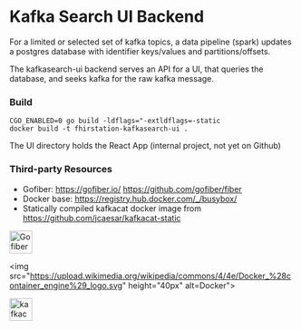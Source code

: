 # Kafka Search UI Backend

For a limited or selected set of kafka topics, a data pipeline (spark) updates a postgres database with identifier
keys/values and partitions/offsets.

The kafkasearch-ui backend serves an API for a UI, that queries the database, and seeks kafka for the raw kafka message.

### Build

```
CGO_ENABLED=0 go build -ldflags="-extldflags=-static
docker build -t fhirstation-kafkasearch-ui .
```

The UI directory holds the React App (internal project, not yet on Github)

### Third-party Resources
                                                                                                                   
* Gofiber: https://gofiber.io/ https://github.com/gofiber/fiber
* Docker base: https://registry.hub.docker.com/_/busybox/
* Statically compiled kafkacat docker image from https://github.com/jcaesar/kafkacat-static

<img src="https://gofiber.io/assets/images/logo.svg" height="40px" alt="Gofiber">

<img src="https://upload.wikimedia.org/wikipedia/commons/4/4e/Docker_%28container_engine%29_logo.svg" height="40px" alt=Docker">

<img src="https://raw.githubusercontent.com/edenhill/kcat/master/resources/kcat_small.png" height="40px" alt="kafkacat">

<br />
<div style="white-space:nowrap>
</div>
<br />
